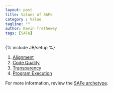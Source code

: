 ```yaml
---
layout: post
title: Values of SAFe
category : Value
tagline: ""
author: Kevin Trethewey
tags: [SAFe]
---
```

{% include JB/setup %}

1. [Alignment](/value/Alignment)
1. [Code Quality](/value/CodeQuality)
1. [Transparency](/value/Transparency)
1. [Program Execution](/value/ProgramExecution)

For more information, review the [SAFe archetype](/archetype/SAFe/).

